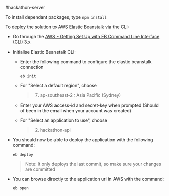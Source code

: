 #hackathon-server

To install dependant packages, type `npm install`

To deploy the solution to AWS Elastic Beanstalk via the CLI:
- Go through the [AWS - Getting Set Up with EB Command Line Interface (CLI) 3.x](http://docs.aws.amazon.com/elasticbeanstalk/latest/dg/eb-cli3-getting-set-up.html)
- Initialise Elastic Beanstalk CLI:
  - Enter the following command to configure the elastic beanstalk connection
  
    `eb init`
  - For "Select a default region", choose 

    >7) ap-southeast-2 : Asia Pacific (Sydney)
  - Enter your AWS access-id and secret-key when prompted (Should of been in the email when your account was created)
  - For "Select an application to use", choose 

    >2) hackathon-api
- You should now be able to deploy the application with the following command:
  
  `eb deploy`

  >Note: It only deploys the last commit, so make sure your changes are committed
- You can browse directly to the application url in AWS with the command:

  `eb open`